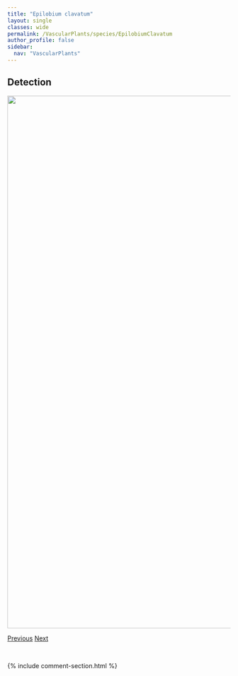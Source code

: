 ```yaml
---
title: "Epilobium clavatum"
layout: single
classes: wide
permalink: /VascularPlants/species/EpilobiumClavatum
author_profile: false
sidebar:
  nav: "VascularPlants"
---
```


<h2>Detection</h2>

<a href="https://drive.google.com/uc?export=view&id=1AnWL9UszUI6uWOjF-Z2ihH79QJW5Td3S">
<img src="https://drive.google.com/uc?export=view&id=1AnWL9UszUI6uWOjF-Z2ihH79QJW5Td3S" height = "1200" width = "800">
</a>


<a href="/DevelopmentWebsite/VascularPlants/species/EpilobiumCiliatum" class="pagination--pager" title="Northern Willowherb">Previous</a> <a href="/DevelopmentWebsite/VascularPlants/species/EpilobiumHallianum" class="pagination--pager" title="Epilobium hallianum">Next</a>

<p>&nbsp;</p>

{% include comment-section.html %}
